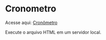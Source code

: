 # Cronometro
 Acesse aqui: <a href="https://rafael-dutra-create.github.io/Cronometro/cronometro">Cronômetro</a>

Execute o arquivo HTML em um servidor local.
